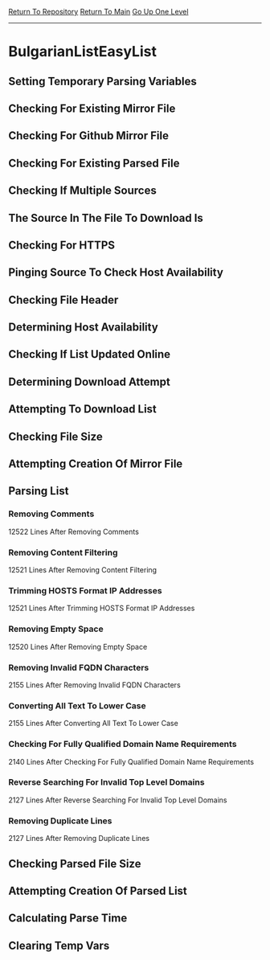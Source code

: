 [Return To Repository](https://github.com/deathbybandaid/piholeparser/)
[Return To Main](https://github.com/deathbybandaid/piholeparser/blob/master/RecentRunLogs/Mainlog.md)
[Go Up One Level](https://github.com/deathbybandaid/piholeparser/blob/master/RecentRunLogs/TopLevelScripts/30-Processing-Blacklists.md)
____________________________________
# BulgarianListEasyList
## Setting Temporary Parsing Variables
## Checking For Existing Mirror File
## Checking For Github Mirror File
## Checking For Existing Parsed File
## Checking If Multiple Sources
## The Source In The File To Download Is
## Checking For HTTPS
## Pinging Source To Check Host Availability
## Checking File Header
## Determining Host Availability
## Checking If List Updated Online
## Determining Download Attempt
## Attempting To Download List
## Checking File Size
## Attempting Creation Of Mirror File
## Parsing List
### Removing Comments
12522 Lines After Removing Comments
### Removing Content Filtering
12521 Lines After Removing Content Filtering
### Trimming HOSTS Format IP Addresses
12521 Lines After Trimming HOSTS Format IP Addresses
### Removing Empty Space
12520 Lines After Removing Empty Space
### Removing Invalid FQDN Characters
2155 Lines After Removing Invalid FQDN Characters
### Converting All Text To Lower Case
2155 Lines After Converting All Text To Lower Case
### Checking For Fully Qualified Domain Name Requirements
2140 Lines After Checking For Fully Qualified Domain Name Requirements
### Reverse Searching For Invalid Top Level Domains
2127 Lines After Reverse Searching For Invalid Top Level Domains
### Removing Duplicate Lines
2127 Lines After Removing Duplicate Lines
## Checking Parsed File Size
## Attempting Creation Of Parsed List
## Calculating Parse Time
## Clearing Temp Vars
